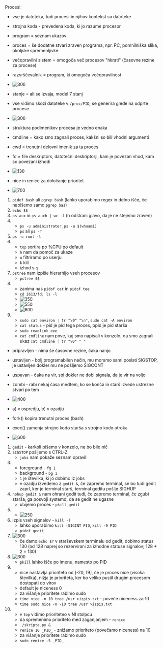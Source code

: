 Procesi:
- vse je datoteka, tudi procesi in njihov kontekst so datoteke
- strojna koda - prevedena koda, ki jo razume procesor
- program = seznam ukazov
- proces = še dodatne stvari zraven programa, npr. PC, pomnilniška slika, okoljske spremenljivke
- večopravilni sistem = omogoča več procesov "hkrati" (časovne rezine za procese)
- razvrščevalnik = program, ki omogoča večopravilnost

- ![300](../../Images/Pasted%20image%2020240425092047.png)
- stanje = ali se izvaja, model 7 stanj

- vse vidimo skozi datoteke v `/proc/PID`; se generira glede na odprte procese
- ![300](../../Images/Pasted%20image%2020240425092201.png)
- struktura podimenikov procesa je vedno enaka
- cmdline = kako smo zagnali proces, kakšni so bili vhodni argumenti
- cwd = trenutni delovni imenik za ta proces
- fd = file deskriptors, datotečni deskriptorji, kam je povezan vhod, kam so povezani izhodi

- ![130](../../Images/Pasted%20image%2020240425092558.png)
- nice in renice za določanje prioritet

- ![700](../../Images/Pasted%20image%2020240425092739.png)
1. `pidof bash` ali `pgrep bash` (lahko uporabimo regex in delno išče, če napišemo samo `pgrep bas`)
2. `echo $$`
3. `ps aux` in `ps auxh | wc -l` (h odstrani glavo, da je ne štejemo zraven)
4. 
	- `ps -u administrator`, `ps -u $(whoami)`
	- `ps` ali `ps -T`
5. `ps -u root -l`
6. 
	- `top` sortira po %CPU po default
	- `h` nam da pomoč za ukaze
	- `u` filtriramo po userju
	- `k` kill
	- izhod s `q`
7. `pstree` nam izpiše hierarhijo vseh procesov
	- `pstree $$`
8. 
	- zanima nas `pidof cat` in `pidof tee`
	- `cd 2613/fd; ls -l`
	- ![350](../../Images/Pasted%20image%2020240425094736.png)
	- ![550](../../Images/Pasted%20image%2020240425094632.png)
	- ![600](../../Images/Pasted%20image%2020240425094812.png)
9. 
	- `sudo cat environ | tr "\0" "\n"`, `sudo cat -A environ`
	- `cat status` - pid je pid tega proces, ppid je pid starša
	- `sudo readlink exe`
	- `cat cmdline` nam pove, kaj smo napisali v konzolo, da smo zagnali ukaz `cat cmdline | tr "\0" " "`

- pripravljen - nima še časovne rezine, čaka nanjo
- ustavljen - bolj programabilen način, mu moramo sami poslati SIGSTOP, je ustavljen dokler mu ne pošljemo SIGCONT
- uspavan - čaka na vir, spi dokler ne dobi signala, da je vir na voljo
- zombi - rabi nekaj časa medtem, ko se konča in starš izvede ustrezne stvari po tem

- ![400](../../Images/Pasted%20image%2020240425101527.png)
- a) v ospredju, b) v ozadju
- fork() kopira trenutni proces (bash)
- exec() zamenja strojno kodo starša s strojno kodo otroka

- ![600](../../Images/Pasted%20image%2020240425101814.png)
1. `gedit` - karkoli pišemo v konzolo, ne bo bilo nič
2. `SIGSTOP` pošljemo s CTRL-Z
	- `jobs` nam pokaže seznam opravil
3. 
	- foreground - `fg 1`
	- background - `bg 1`
	- `1` je številka, ki jo dobimo iz jobs
	- v ozadju izvedemo z `gedit &`, če zapremo terminal, se bo tudi gedit zaprl, ker je terminal starš, terminal geditu pošlje SIGHUP
5. `nohup gedit &` nam ohrani gedit tudi, če zapremo terminal, če zgubi starša, ga posvoji systemd, da se gedit ne ugasne
	- ubijemo proces - `pkill gedit`
6. 
	- ![250](../../Images/Pasted%20image%2020240425103333.png)
7. izpis vseh signalov - `kill -l`
	- lahko uporabimo `kill -SIGINT PID`, `kill -9 PID`
	- `pidof gedit`
8. ![300](../../Images/Pasted%20image%2020240425103611.png)
	- če damo `echo $?` v starševskem terminalu od gedit, dobimo status 130 (od 128 naprej so rezervirani za izhodne statuse signalov; 128 + 2 = 130)
9. ![300](../../Images/Pasted%20image%2020240425103919.png)
	- `pkill` lahko išče po imenu, namesto po PID
10. 
	- nice nastavlja prioriteto od \[-20, 19\], če je proces nice (visoka številka), nižja je prioriteta, ker bo veliko pustil drugim procesom dostopati do virov
	- default je niceness 0
	- za višanje prioritete rabimo sudo
	- `time nice -n 10 tree /usr >izpis.txt` - poveče niceness za 10
	- `time sudo nice -n -10 tree /usr >izpis.txt`
11. 
	- v `top` vidimo prioriteteo v NI stolpcu
	- da spremenimo prioriteto med zaganjanjem - `renice`
	- `./skripta.py &`
	- `renice 10 _PID_` - znižamo prioriteto (povečamo niceness) na 10
	- za višanje prioritete rabimo sudo
	- `sudo renice -5 _PID_`